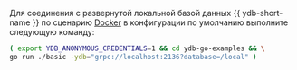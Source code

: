 Для соединения с развернутой локальной базой данных {{ ydb-short-name }} по сценарию [Docker](../../../../quickstart.md) в конфигурации по умолчанию  выполните следующую команду:

```bash
( export YDB_ANONYMOUS_CREDENTIALS=1 && cd ydb-go-examples && \
go run ./basic -ydb="grpc://localhost:2136?database=/local" )
```

